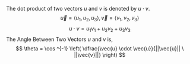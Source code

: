The dot product of two vectors $u$ and $v$ is denoted by $u \cdot v$.
$$\vec{u} = \langle u_1,u_2,u_3 \rangle, \vec{v} = \langle v_1,v_2,v_3 \rangle$$
$$u \cdot v = u_1v_1+u_2v_2+u_3v_3$$
The Angle Between Two Vectors $u$ and $v$ is, 
$$
\theta = \cos ^{-1} \left( 
\dfrac{\vec{u} \cdot \vec{u}}{||\vec{u}|| \ ||\vec{v}||}
\right)
$$
